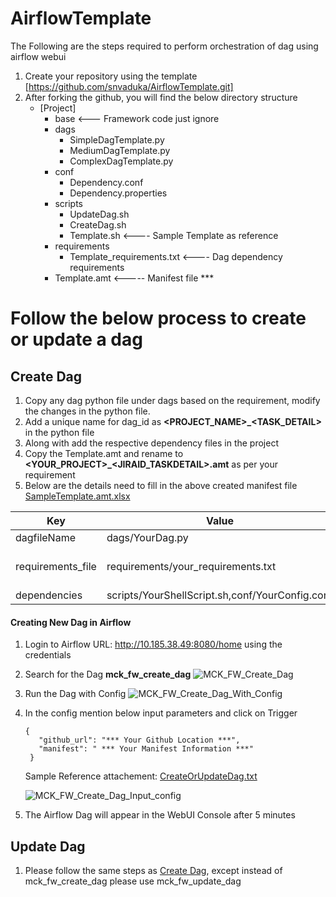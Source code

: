 # AirflowTemplate
The Following are the steps required to perform orchestration of dag using airflow webui

1. Create your repository using the template [https://github.com/snvaduka/AirflowTemplate.git] 
2. After forking the github, you will find the below directory structure
    * [Project]
        * base  <--- Framework code just ignore 
        * dags
            * SimpleDagTemplate.py
            * MediumDagTemplate.py
            * ComplexDagTemplate.py   
        * conf
            * Dependency.conf
            * Dependency.properties
        * scripts
            * UpdateDag.sh
            * CreateDag.sh
            * Template.sh <---- Sample Template as reference
        * requirements
            * Template_requirements.txt <---- Dag dependency requirements   
        * Template.amt <----- Manifest file ***
        
# Follow the below process to create or update a dag
## Create Dag
1. Copy any dag python file under dags based on the requirement, modify the changes in the python file.
2. Add a unique name for dag_id as **<PROJECT_NAME>_<TASK_DETAIL>** in the python file
3. Along with add the respective dependency files in the project
4. Copy the Template.amt and rename to **<YOUR_PROJECT>_<JIRAID_TASKDETAIL>.amt** as per your requirement
5. Below are the details need to fill in the above created manifest file
[SampleTemplate.amt.xlsx](https://github.com/snvaduka/AirflowTemplate/files/6998295/SampleTemplate.amt.xlsx)

<table>
<thead>
<tr>
<th>Key</th>
<th>Value</th>
<th>Description</th>
</tr>
</thead>
<tbody>
<tr>
<td>dagfileName</td>
<td>dags/YourDag.py</td>
<td>Location of the dag definition file</td>
</tr>
<tr>
<td>requirements_file</td>
<td>requirements/your_requirements.txt</td>
<td>[NA/requirements/project1_requirements.txt] 
# Pass NA if not applicable
This will be deployed during deployment</td>
</tr>
<tr>
<td>dependencies</td>
<td>scripts/YourShellScript.sh,conf/YourConfig.conf</td>
<td>Specify the dependencies of the dags</td>
</tr>
</tbody>
</table>  


#### Creating New Dag in Airflow ####
1. Login to Airflow URL: http://10.185.38.49:8080/home using the credentials
2. Search for the Dag **mck_fw_create_dag**
![MCK_FW_Create_Dag](https://user-images.githubusercontent.com/88087256/129687718-8dea1cfa-b9e9-45df-8e76-b087b43ae0a7.jpg)
3. Run the Dag with Config
![MCK_FW_Create_Dag_With_Config](https://user-images.githubusercontent.com/88087256/129687938-e4ab451a-1bf5-4f12-8807-29bd1429411e.jpg)
4. In the config mention below input parameters and click on Trigger 
   ```
   { 
      "github_url": "*** Your Github Location ***", 
      "manifest": " *** Your Manifest Information ***" 
    }
   ```
   Sample Reference attachement: [CreateOrUpdateDag.txt](https://github.com/snvaduka/AirflowTemplate/files/6998132/CreateOrUpdateDag.txt)
   
   ![MCK_FW_Create_Dag_Input_config](https://user-images.githubusercontent.com/88087256/129689089-cbb7f33d-4098-440f-8c6f-495be4cc73d7.jpg)

5. The Airflow Dag will appear in the WebUI Console after 5 minutes
## Update Dag
1. Please follow the same steps as [Create Dag](#create-dag), except instead of mck_fw_create_dag please use mck_fw_update_dag
